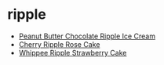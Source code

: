 # ripple

 * [Peanut Butter Chocolate Ripple Ice Cream](../index/p/peanut-butter-chocolate-ripple-ice-cream-12032.json)
 * [Cherry Ripple Rose Cake](../index/c/cherry-ripple-rose-cake.json)
 * [Whippee Ripple Strawberry Cake](../index/w/whippee-ripple-strawberry-cake.json)
